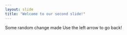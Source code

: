 ```yaml
---
layout: slide
title: "Welcome to our second slide!"
---
```

Some random change made
Use the left arrow to go back!

